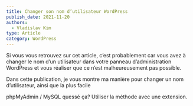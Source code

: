 ```yaml
---
title: Changer son nom d’utilisateur WordPress
publish_date: 2021-11-20
authors:
  - Vladislav Kim
type: Article
category: WordPress
---
```


Si vous vous retrouvez sur cet article, c’est probablement car vous avez à changer le nom d’un utilisateur dans votre panneau d’administration WordPress et vous réaliser que ce n’est malheureusement pas possible.

Dans cette publication, je vous montre ma manière pour changer un nom d’utilisateur, ainsi que la plus facile

phpMyAdmin / MySQL quessé ça? Utiliser la méthode avec une extension.

